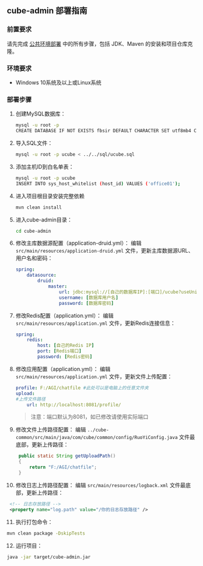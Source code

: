 ## cube-admin 部署指南

### 前置要求
请先完成 [公共环境部署](../common_deployment_guide.md) 中的所有步骤，包括 JDK、Maven 的安装和项目仓库克隆。

### 环境要求
- Windows 10系统及以上或Linux系统

### 部署步骤
1. 创建MySQL数据库：
   ```bash
   mysql -u root -p
   CREATE DATABASE IF NOT EXISTS fbsir DEFAULT CHARACTER SET utf8mb4 COLLATE utf8mb4_unicode_ci;
   ```
2. 导入SQL文件：
   ```bash
   mysql -u root -p ucube < ../../sql/ucube.sql
   ```
3. 添加主机ID到白名单表：
   ```bash
   mysql -u root -p ucube
   INSERT INTO sys_host_whitelist (host_id) VALUES ('office01');
   ```
4. 进入项目根目录安装完整依赖
   ```bash
   mvn clean install
   ```
5. 进入cube-admin目录：
   ```bash
   cd cube-admin
   ```
6. 修改主库数据源配置（application-druid.yml）：
   编辑 `src/main/resources/application-druid.yml` 文件，更新主库数据源URL、用户名和密码：
   ```yaml
   spring:
       datasource:
           druid:
               master:
                   url: jdbc:mysql://[自己的数据库IP]:[端口]/ucube?useUnicode=true&characterEncoding=utf8&zeroDateTimeBehavior=convertToNull&useSSL=true&serverTimezone=GMT%2B8&allowMultiQueries=true
                   username: [数据库用户名]
                   password: [数据库密码]
   ```
7. 修改Redis配置（application.yml）：
   编辑 `src/main/resources/application.yml` 文件，更新Redis连接信息：
   ```yaml
   spring:
       redis:
           host: [自己的Redis IP]
           port: [Redis端口]
           password: [Redis密码]
   ```
8. 修改应用配置（application.yml）：
   编辑 `src/main/resources/application.yml` 文件，更新文件上传配置：
   ```yaml
   profile: F:/AGI/chatfile #此处可以是电脑上的任意文件夹
   upload:
   #上传文件路径
       url: http://localhost:8081/profile/
   ```
   > 注意：端口默认为8081，如已修改请使用实际端口
9. 修改文件上传路径配置：
   编辑 `../cube-common/src/main/java/com/cube/common/config/RuoYiConfig.java` 文件最底部，更新上传路径：
   ```java
    public static String getUploadPath()
    {
        return "F:/AGI/chatfile";
    }
   ```
10. 修改日志上传路径配置：
   编辑 `src/main/resources/logback.xml` 文件最底部，更新上传路径：
   ```xml
    <!-- 日志存放路径 -->
	<property name="log.path" value="/你的日志存放路径" />
   ```
11. 执行打包命令：
   ```bash
   mvn clean package -DskipTests
   ```
12. 运行项目：
   ```bash
   java -jar target/cube-admin.jar
   ```